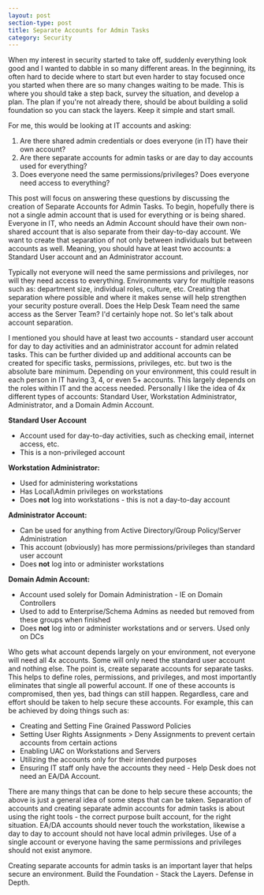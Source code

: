 ```yaml
---
layout: post
section-type: post
title: Separate Accounts for Admin Tasks
category: Security
---
```


When my interest in security started to take off, suddenly everything look good and I wanted to dabble in so many different areas.  In the beginning, its often hard to decide where to start but even harder to stay focused once you started when there are so many changes waiting to be made.  This is where you should take a step back, survey the situation, and develop a plan.  The plan if you're not already there, should be about building a solid foundation so you can stack the layers.  Keep it simple and start small.   
 
For me, this would be looking at IT accounts and asking:
1. Are there shared admin credentials or does everyone (in IT) have their own account?
2. Are there separate accounts for admin tasks or are day to day accounts used for everything? 
3. Does everyone need the same permissions/privileges?  Does everyone need access to everything?
  
This post will focus on answering these questions by discussing the creation of Separate Accounts for Admin Tasks.  To begin, hopefully there is not a single admin account that is used for everything or is being shared.  Everyone in IT, who needs an Admin Account should have their own non-shared account that is also separate from their day-to-day account.  We want to create that separation of not only between individuals but between accounts as well.  Meaning, you should have at least two accounts: a Standard User account and an Administrator account.  

Typically not everyone will need the same permissions and privileges, nor will they need access to everything.  Environments vary for multiple reasons such as: department size, individual roles, culture, etc.  Creating that separation where possible and where it makes sense will help strengthen your security posture overall.  Does the Help Desk Team need the same access as the Server Team?  I'd certainly hope not.  So let's talk about account separation. 
  
I mentioned you should have at least two accounts - standard user account for day to day activities and an administrator account for admin related tasks.  This can be further divided up and additional accounts can be created for specific tasks, permissions, privileges, etc. but two is the absolute bare minimum.  Depending on your environment, this could result in each person in IT having 3, 4, or even 5+ accounts.  This largely depends on the roles within IT and the access needed.  Personally I like the idea of 4x different types of accounts: Standard User, Workstation Administrator, Administrator, and a Domain Admin Account. 
  
**Standard User Account**
* Account used for day-to-day activities, such as checking email, internet access, etc.
* This is a non-privileged account

**Workstation Administrator:**

* Used for administering workstations
* Has Local\Admin privileges on workstations
* Does **not** log into workstations - this is not a day-to-day account

**Administrator Account:** 

* Can be used for anything from Active Directory/Group Policy/Server Administration
* This account (obviously) has more permissions/privileges than standard user account
* Does **not** log into or administer workstations

**Domain Admin Account:** 

* Account used solely for Domain Administration - IE on Domain Controllers
* Used to add to Enterprise/Schema Admins as needed but removed from these groups when finished
* Does **not** log into or administer workstations and or servers.  Used only on DCs

Who gets what account depends largely on your environment, not everyone will need all 4x accounts.  Some will only need the standard user account and nothing else.  The point is, create separate accounts for separate tasks.  This helps to define roles, permissions, and privileges, and most importantly eliminates that single all powerful account.  If one of these accounts is compromised, then yes, bad things can still happen.  Regardless, care and effort should be taken to help secure these accounts. For example, this can be achieved by doing things such as:   
   
* Creating and Setting Fine Grained Password Policies 
* Setting User Rights Assignments > Deny Assignments to prevent certain accounts from certain actions 
* Enabling UAC on Workstations and Servers 
* Utilizing the accounts only for their intended purposes 
* Ensuring IT staff only have the accounts they need - Help Desk does not need an EA/DA Account.   
 
 
There are many things that can be done to help secure these accounts; the above is just a general idea of some steps that can be taken.  Separation of accounts and creating separate admin accounts for admin tasks is about using the right tools - the correct purpose built account, for the right situation.  EA/DA accounts should never touch the workstation, likewise a day to day to account should not have local admin privileges. Use of a single account or everyone having the same permissions and privileges should not exist anymore.

Creating separate accounts for admin tasks is an important layer that helps secure an environment.  Build the Foundation - Stack the Layers.  Defense in Depth.

